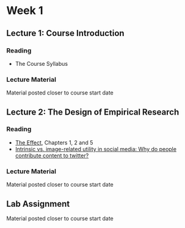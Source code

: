 # Week 1

## Lecture 1: Course Introduction 

### Reading

* The Course Syllabus

### Lecture Material

Material posted closer to course start date

## Lecture 2: The Design of Empirical Research

### Reading

* [The Effect][the-effect], Chapters 1, 2 and 5
* [Intrinsic vs. image-related utility in social media: Why do people contribute content to twitter?][stephan-toubia]


### Lecture Material

Material posted closer to course start date

## Lab Assignment

Material posted closer to course start date

<!--- Links Below --->
[the-effect]: https://theeffectbook.net/index.html
[stephan-toubia]: https://www.researchgate.net/publication/261851427_Intrinsic_vs_Image-Related_Utility_in_Social_Media_Why_Do_People_Contribute_Content_to_Twitter

[course-intro]: ../assets/lectures/l01_courseintro.pdf
[lecture-researchdesign]: ../assets/lectures/l02_researchdesign.pdf
